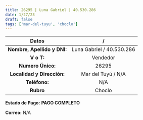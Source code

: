 ```yaml
---
title: 26295 | Luna Gabriel | 40.530.286
date: 1/27/23
draft: false
tags: ['mar-del-tuyu', 'choclo']
---
```


|          **Datos**          |             /             |
|:---------------------------:|:-------------------------:|
| **Nombre, Apellido y DNI:** | Luna Gabriel / 40.530.286 |
|          **V o T:**         |          Vendedor         |
|      **Numero Único:**      |           26295           |
|  **Localidad y Dirección:** |     Mar del Tuyú / N/A    |
|        **Teléfono:**        |            N/A            |
|          **Rubro**          |           Choclo          |

**Estado de Pago:** **PAGO COMPLETO**

**Correo:** N/A
